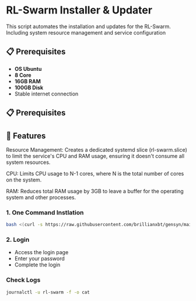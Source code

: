 # RL-Swarm Installer & Updater
This script automates the installation and updates for the RL-Swarm. Including system resource management and service configuration

## 📋 Prerequisites

- **OS Ubuntu**
- **8 Core**
- **16GB RAM**
- **100GB Disk**
- Stable internet connection

## 📋 Prerequisites

## 🚀 Features
Resource Management: Creates a dedicated systemd slice (rl-swarm.slice) to limit the service's CPU and RAM usage, ensuring it doesn't consume all system resources.

CPU: Limits CPU usage to N-1 cores, where N is the total number of cores on the system.

RAM: Reduces total RAM usage by 3GB to leave a buffer for the operating system and other processes.

### 1. One Command Instlation
```bash
bash <(curl -s https://raw.githubusercontent.com/brillianxbt/gensyn/main/systemd.sh)
```

### 2. Login

- Access the login page
- Enter your password
- Complete the login

### Check Logs
```bash
journalctl -u rl-swarm -f -o cat
```
